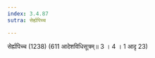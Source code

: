 ```yaml
---
index: 3.4.87
sutra: सेर्ह्यपिच्च

---
```

 सेर्ह्यपिच्च (1238) (611 आदेशविधिसूत्रम्॥ 3 । 4 । 1 आदृ 23) 